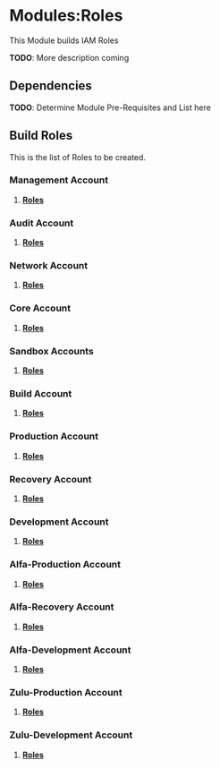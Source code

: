 # Modules:Roles

This Module builds IAM Roles

**TODO**: More description coming

## Dependencies

**TODO**: Determine Module Pre-Requisites and List here

## Build Roles

This is the list of Roles to be created.

### **Management Account**

1. **[Roles](./BUILD-management-roles.md)**

### **Audit Account**

1. **[Roles](./BUILD-audit-roles.md)**

### **Network Account**

1. **[Roles](./BUILD-network-roles.md)**

### **Core Account**

1. **[Roles](./BUILD-core-roles.md)**

### **Sandbox Accounts**

1. **[Roles](./BUILD-mcrawford-sandbox-roles.md)**

### **Build Account**

1. **[Roles](./BUILD-build-roles.md)**

### **Production Account**

1. **[Roles](./BUILD-production-roles.md)**

### **Recovery Account**

1. **[Roles](./BUILD-recovery-roles.md)**

### **Development Account**

1. **[Roles](./BUILD-development-roles.md)**

### **Alfa-Production Account**

1. **[Roles](./BUILD-alfa-production-roles.md)**

### **Alfa-Recovery Account**

1. **[Roles](./BUILD-alfa-recovery-roles.md)**

### **Alfa-Development Account**

1. **[Roles](./BUILD-alfa-development-roles.md)**

### **Zulu-Production Account**

1. **[Roles](./BUILD-zulu-production-roles.md)**

### **Zulu-Development Account**

1. **[Roles](./BUILD-zulu-development-roles.md)**
